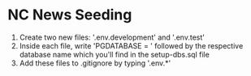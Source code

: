 # NC News Seeding
1. Create two new files: '.env.development' and '.env.test'
2. Inside each file, write 'PGDATABASE = ' followed by the respective database name which you'll find in the setup-dbs.sql file
3. Add these files to .gitignore by typing '.env.*'
